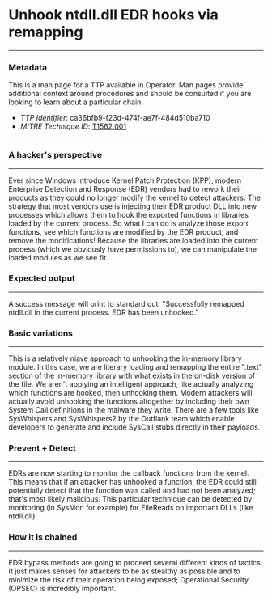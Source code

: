
# Unhook ntdll.dll EDR hooks via remapping

---

### Metadata

This is a man page for a TTP available in Operator. Man pages provide additional context around procedures and should be consulted if you are looking to learn about a particular chain.

- *TTP Identifier*: ca36bfb9-f23d-474f-ae7f-484d510ba710
- *MITRE Technique ID*: [T1562.001](https://attack.mitre.org/techniques/T1562/001/)

---

### A hacker's perspective

---

Ever since Windows introduce Kernel Patch Protection (KPP), modern Enterprise Detection and Response (EDR) vendors had to rework their products as they could no longer modify the kernel to detect attackers. The strategy that most vendors use is injecting their EDR product DLL into new processes which allows them to hook the exported functions in libraries loaded by the current process. So what I can do is analyze those export functions, see which functions are modified by the EDR product, and remove the modifications! Because the libraries are loaded into the current process (which we obviously have permissions to), we can manipulate the loaded modules as we see fit. 

### Expected output

---

A success message will print to standard out: "Successfully remapped ntdll.dll in the current process. EDR has been unhooked." 

### Basic variations

---

This is a relatively niave approach to unhooking the in-memory library module. In this case, we are literary loading and remapping the entire ".text" section of the in-memory library with what exists in the on-disk version of the file. We aren't applying an intelligent approach, like actually analyzing which functions are hooked, then unhooking them. Modern attackers will actually avoid unhooking the functions altogether by including their own System Call definitions in the malware they write. There are a few tools like SysWhispers and SysWhispers2 by the Outflank team which enable developers to generate and include SysCall stubs directly in their payloads. 

### Prevent + Detect

---

EDRs are now starting to monitor the callback functions from the kernel. This means that if an attacker has unhooked a function, the EDR could still potentially detect that the function was called and had not been analyzed; that's most likely malicious. This particular technique can be detected by monitoring (in SysMon for example) for FileReads on important DLLs (like ntdll.dll). 

### How it is chained

---

EDR bypass methods are going to proceed several different kinds of tactics. It just makes senses for attackers to be as stealthy as possible and to minimize the risk of their operation being exposed; Operational Security (OPSEC) is incredibly important. 
